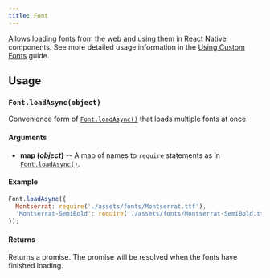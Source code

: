 ```yaml
---
title: Font
---
```


Allows loading fonts from the web and using them in React Native components. See more detailed usage information in the [Using Custom Fonts](../../guides/using-custom-fonts/#using-custom-fonts) guide.

## Usage

### `Font.loadAsync(object)`

Convenience form of [`Font.loadAsync()`](#expofontloadasync "Font.loadAsync") that loads multiple fonts at once.

#### Arguments

-   **map (_object_)** -- A map of names to `require` statements as in [`Font.loadAsync()`](#fontloadasync).

#### Example

```javascript
Font.loadAsync({
  Montserrat: require('./assets/fonts/Montserrat.ttf'),
  'Montserrat-SemiBold': require('./assets/fonts/Montserrat-SemiBold.ttf'),
});
```

#### Returns

Returns a promise. The promise will be resolved when the fonts have finished loading.

